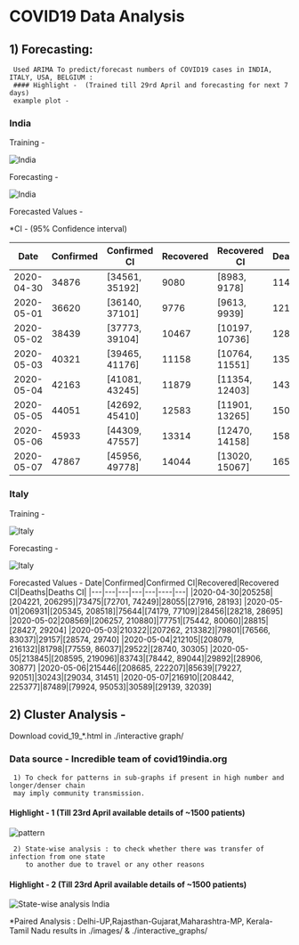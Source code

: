 # COVID19 Data Analysis

## 1) Forecasting:
     Used ARIMA To predict/forecast numbers of COVID19 cases in INDIA, ITALY, USA, BELGIUM :
     #### Highlight -  (Trained till 29rd April and forecasting for next 7 days)
     example plot - 
   ### India
   Training - 
   
   ![India](https://github.com/akjayant/COVID19-Data-Analysis/blob/master/images/INDIA_training.png)
   
   
   Forecasting - 
   
   ![India](https://github.com/akjayant/COVID19-Data-Analysis/blob/master/images/india_forecasting.png)
   
   Forecasted Values -
   
*CI - (95% Confidence interval)

|Date|Confirmed|Confirmed CI|Recovered	|Recovered CI|Deaths|Deaths CI|
|---|---|---|---|---|----|---|
|2020-04-30|34876|[34561, 35192]|9080|[8983, 9178]|1144|[1132, 1157]
|2020-05-01|36620|[36140, 37101]|9776|[9613, 9939]|1218|[1196, 1239]
|2020-05-02|38439|[37773, 39104]|10467|[10197, 10736]|1287|[1255, 1319]
|2020-05-03|40321|[39465, 41176]|11158|[10764, 11551]|1359|[1312, 1406]
|2020-05-04|42163|[41081, 43245]|11879|[11354, 12403]|1433|[1372, 1493]
|2020-05-05|44051|[42692, 45410]|12583|[11901, 13265]|1504|[1428, 1581]
|2020-05-06|45933|[44309, 47557]|13314|[12470, 14158]|1580|[1486, 1673]
|2020-05-07|47867|[45956, 49778]|14044|[13020, 15067]|1654|[1543, 1765]






  ### Italy
   Training - 
   
   ![Italy](https://github.com/akjayant/COVID19-Data-Analysis/blob/master/images/italy_training.png)
   
   
   Forecasting - 
   
   ![Italy](https://github.com/akjayant/COVID19-Data-Analysis/blob/master/images/italy_forecasting.png)
   
  Forecasted Values -
Date|Confirmed|Confirmed CI|Recovered|Recovered CI|Deaths|Deaths CI|
|---|---|---|---|---|----|---|
|2020-04-30|205258|[204221, 206295]|73475|[72701, 74249]|28055|[27916, 28193]
|2020-05-01|206931|[205345, 208518]|75644|[74179, 77109]|28456|[28218, 28695]
|2020-05-02|208569|[206257, 210880]|77751|[75442, 80060]|28815|[28427, 29204]
|2020-05-03|210322|[207262, 213382]|79801|[76566, 83037]|29157|[28574, 29740]
|2020-05-04|212105|[208079, 216132]|81798|[77559, 86037]|29522|[28740, 30305]
|2020-05-05|213845|[208595, 219096]|83743|[78442, 89044]|29892|[28906, 30877]
|2020-05-06|215446|[208685, 222207]|85639|[79227, 92051]|30243|[29034, 31451]
|2020-05-07|216910|[208442, 225377]|87489|[79924, 95053]|30589|[29139, 32039]



## 2) Cluster Analysis - 
Download covid_19_*.html in ./interactive graph/
### Data source - Incredible team of covid19india.org
     1) To check for patterns in sub-graphs if present in high number and longer/denser chain 
     may imply community transmission.
 #### Highlight - 1 (Till 23rd April available details of ~1500 patients)
 
  ![pattern](https://github.com/akjayant/COVID19-Data-Analysis/blob/master/images/full.png)
  
     2) State-wise analysis : to check whether there was transfer of infection from one state 
        to another due to travel or any other reasons
        
 #### Highlight - 2 (Till 23rd April available details of ~1500 patients)
 ![State-wise analysis India](https://github.com/akjayant/COVID19-Data-Analysis/blob/master/images/top_8.png)
  
  *Paired Analysis : Delhi-UP,Rajasthan-Gujarat,Maharashtra-MP, Kerala-Tamil Nadu results in ./images/ & ./interactive_graphs/




     

